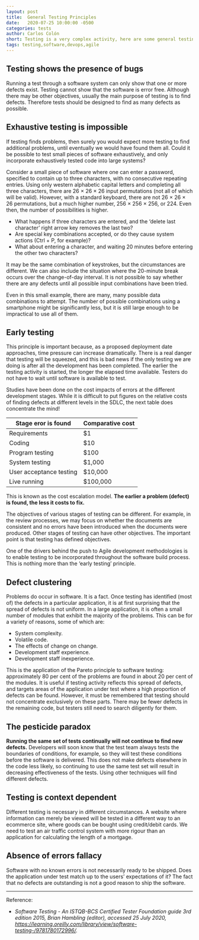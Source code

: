 ```yaml
---
layout: post
title:  General Testing Principles
date:   2020-07-25 10:00:00 -0500
categories: tests
author: Carlos Colón
short: Testing is a very complex activity, here are some general testing principles.
tags: testing,software,devops,agile
---
```

## Testing shows the presence of bugs

Running a test through a software system can only show that one or more defects exist. Testing cannot show that the software is error free. Although there may be other objectives, usually the main purpose of testing is to find defects. Therefore tests should be designed to find as many defects as possible.

## Exhaustive testing is impossible

If testing finds problems, then surely you would expect more testing to find additional problems, until eventually we would have found them all. Could it be possible to test small pieces of software exhaustively, and only incorporate exhaustively tested code into large systems?

Consider a small piece of software where one can enter a password, specified to contain up to three characters, with no consecutive repeating entries. Using only western alphabetic capital letters and completing all three characters, there are 26 × 26 × 26 input permutations (not all of which will be valid). However, with a standard keyboard, there are not 26 × 26 × 26 permutations, but a much higher number, 256 × 256 × 256, or 224. Even then, the number of possibilities is higher.

- What happens if three characters are entered, and the ‘delete last character’ right arrow key removes the last two?
- Are special key combinations accepted, or do they cause system actions (Ctrl + P, for example)?
- What about entering a character, and waiting 20 minutes before entering the other two characters? 

It may be the same combination of keystrokes, but the circumstances are different. We can also include the situation where the 20-minute break occurs over the change-of-day interval. It is not possible to say whether there are any defects until all possible input combinations have been tried.

Even in this small example, there are many, many possible data combinations to attempt. The number of possible combinations using a smartphone might be significantly less, but it is still large enough to be impractical to use all of them.

## Early testing

This principle is important because, as a proposed deployment date approaches, time pressure can increase dramatically. There is a real danger that testing will be squeezed, and this is bad news if the only testing we are doing is after all the development has been completed. The earlier the testing activity is started, the longer the elapsed time available. Testers do not have to wait until software is available to test.

Studies have been done on the cost impacts of errors at the different development stages. While it is difficult to put figures on the relative costs of finding defects at different levels in the SDLC, the next table does concentrate the mind!

|Stage eror is found|Comparative cost|
|-------------------|----------------|
|Requirements|$1|
|Coding|$10|
|Program testing|$100|
|System testing|$1,000|
|User acceptance testing|$10,000|
|Live running|$100,000|

This is known as the cost escalation model. **The earlier a problem (defect) is found, the less it costs to fix.**

The objectives of various stages of testing can be different. For example, in the review processes, we may focus on whether the documents are consistent and no errors have been introduced when the documents were produced. Other stages of testing can have other objectives. The important point is that testing has defined objectives.

One of the drivers behind the push to Agile development methodologies is to enable testing to be incorporated throughout the software build process. This is nothing more than the ‘early testing’ principle.

## Defect clustering

Problems do occur in software. It is a fact. Once testing has identified (most of) the defects in a particular application, it is at first surprising that the spread of defects is not uniform. In a large application, it is often a small number of modules that exhibit the majority of the problems. This can be for a variety of reasons, some of which are:

- System complexity.
- Volatile code.
- The effects of change on change.
- Development staff experience.
- Development staff inexperience.

This is the application of the Pareto principle to software testing: approximately 80 per cent of the problems are found in about 20 per cent of the modules. It is useful if testing activity reflects this spread of defects, and targets areas of the application under test where a high proportion of defects can be found. However, it must be remembered that testing should not concentrate exclusively on these parts. There may be fewer defects in the remaining code, but testers still need to search diligently for them.

## The pesticide paradox

**Running the same set of tests continually will not continue to find new defects.** Developers will soon know that the test team always tests the boundaries of conditions, for example, so they will test these conditions before the software is delivered. This does not make defects elsewhere in the code less likely, so continuing to use the same test set will result in decreasing effectiveness of the tests. Using other techniques will find different defects.

## Testing is context dependent

Different testing is necessary in different circumstances. A website where information can merely be viewed will be tested in a different way to an ecommerce site, where goods can be bought using credit/debit cards. We need to test an air traffic control system with more rigour than an application for calculating the length of a mortgage.

## Absence of errors fallacy

Software with no known errors is not necessarily ready to be shipped. Does the application under test match up to the users’ expectations of it? The fact that no defects are outstanding is not a good reason to ship the software.

___
Reference:
- *Software Testing - An ISTQB-BCS Certified Tester Foundation guide 3rd edition 2015, Brian Hambling (editor), accessed 25 July 2020, <https://learning.oreilly.com/library/view/software-testing-/9781780172996/>.*